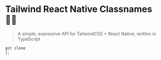 # Tailwind React Native Classnames 🏄‍♂️

> A simple, expressive API for TailwindCSS + React Native, written in TypeScript

```jsx
git clone
);
```

